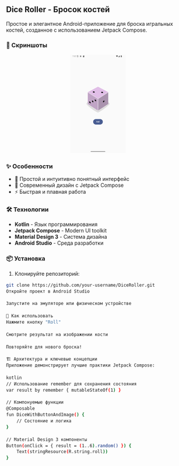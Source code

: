 ## Dice Roller - Бросок костей

Простое и элегантное Android-приложение для броска игральных костей, созданное с использованием Jetpack Compose.

### 📸 Скриншоты

<div align="center">
  <img src="screenshots/Screenshot_20250921_125247.png" width="30%" alt="Скриншот 1"/>
</div>

### ✨ Особенности

- 🎯 Простой и интуитивно понятный интерфейс
- 🎨 Современный дизайн с Jetpack Compose
- ⚡ Быстрая и плавная работа

### 🛠 Технологии

- **Kotlin** - Язык программирования
- **Jetpack Compose** - Modern UI toolkit
- **Material Design 3** - Система дизайна
- **Android Studio** - Среда разработки

### 📦 Установка

1. Клонируйте репозиторий:

```bash
git clone https://github.com/your-username/DiceRoller.git
Откройте проект в Android Studio

Запустите на эмуляторе или физическом устройстве

🚀 Как использовать
Нажмите кнопку "Roll"

Смотрите результат на изображении кости

Повторяйте для нового броска!

🏗 Архитектура и ключевые концепции
Приложение демонстрирует лучшие практики Jetpack Compose:

kotlin
// Использование remember для сохранения состояния
var result by remember { mutableStateOf(1) }

// Компонуемые функции
@Composable
fun DiceWithButtonAndImage() {
    // Состояние и логика
}

// Material Design 3 компоненты
Button(onClick = { result = (1..6).random() }) {
    Text(stringResource(R.string.roll))
}
